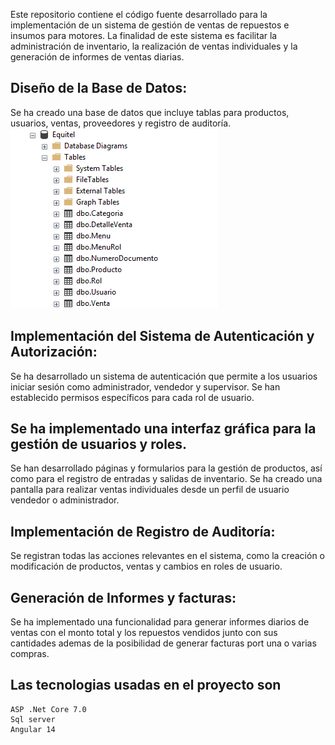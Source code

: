 Este repositorio contiene el código fuente desarrollado para la implementación de un sistema de gestión de ventas de repuestos e insumos para motores. La finalidad de este sistema es facilitar la administración de inventario, la realización de ventas individuales y la generación de informes de ventas diarias.

##
## Diseño de la Base de Datos:
Se ha creado una base de datos que incluye tablas para productos, usuarios, ventas, proveedores y registro de auditoría.
![Equitel](https://github.com/Gonz007/Assets/blob/9ea39c6b03e13296ca25f837e2e618ed1171e0e5/BdEquitel.png)
##
## Implementación del Sistema de Autenticación y Autorización:
Se ha desarrollado un sistema de autenticación que permite a los usuarios iniciar sesión como administrador, vendedor y supervisor.
Se han establecido permisos específicos para cada rol de usuario.
##
## Se ha implementado una interfaz gráfica para la gestión de usuarios y roles.
Se han desarrollado páginas y formularios para la gestión de productos, así como para el registro de entradas y salidas de inventario.
Se ha creado una pantalla para realizar ventas individuales desde un perfil de usuario vendedor o administrador.
##
## Implementación de Registro de Auditoría:
Se registran todas las acciones relevantes en el sistema, como la creación o modificación de productos, ventas y cambios en roles de usuario.
##
## Generación de Informes y facturas:
Se ha implementado una funcionalidad para generar informes diarios de ventas con el monto total y los repuestos vendidos junto con sus cantidades ademas de la posibilidad de generar facturas port una o varias compras.
##
## Las tecnologias usadas en el proyecto son 
```
ASP .Net Core 7.0
Sql server 
Angular 14
```
